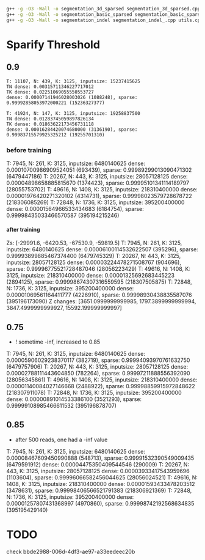 ```bash
g++ -g -O3 -Wall -o segmentation_3d_sparsed segmentation_3d_sparsed.cpp utils.cpp
g++ -g -O3 -Wall -o segmentation_basic_sparsed segmentation_basic_sparsed.cpp utils.cpp
g++ -g -O3 -Wall -o segmentation_indel segmentation_indel_.cpp utils.cpp
```

# Sparify Threshold
## 0.9
```
T: 11107, N: 439, K: 3125, inputsize: 15237415625
TN dense: 0.00315711346227717012
TK dense: 0.02251069055550553727                
dense: 0.00007141946028003026 (1088248), sparse: 0.99992858053972000221 (15236327377)
```

```
T: 41924, N: 147, K: 3125, inputsize: 19258837500
TN dense: 0.01283745059897826134
TK dense: 0.01863622173456731118
dense: 0.00016284420074680000 (3136190), sparse: 0.99983715579925325212 (19255701310)
```

### before training
T: 7945, N: 261, K: 3125, inputsize: 6480140625
dense: 0.00010700986909524051 (693439), sparse: 0.99989299013090471302 (6479447186)
T: 20267, N: 443, K: 3125, inputsize: 28057128125
dense: 0.00004898658885815670 (1374423), sparse: 0.99995101341114189797 (28055753702)
T: 49616, N: 1408, K: 3125, inputsize: 218310400000
dense: 0.00001976420271320102 (4314731), sparse: 0.99998023579728678722 (218306085269)
T: 72848, N: 1736, K: 3125, inputsize: 395200400000
dense: 0.00001564966533434683 (6184754), sparse: 0.99998435033466570587 (395194215246)

#### after training
Zs: [-29991.6, -6420.53, -67530.9, -59819.5]
T: 7945, N: 261, K: 3125, inputsize: 6480140625
dense: 0.00006100114532622507 (395296), sparse: 0.99993899885467374400 (6479745329)
T: 20267, N: 443, K: 3125, inputsize: 28057128125
dense: 0.00003224478271508767 (904696), sparse: 0.99996775521728487046 (28056223429)
T: 49616, N: 1408, K: 3125, inputsize: 218310400000
dense: 0.00001325692683445223 (2894125), sparse: 0.99998674307316559595 (218307505875)
T: 72848, N: 1736, K: 3125, inputsize: 395200400000
dense: 0.00001069561164411777 (4226910), sparse: 0.99998930438835587076 (395196173090)
Z changes: [3651.0999999999985, 1797.3899999999994, 3847.4999999999927, 15592.199999999997]

## 0.75
- ! sometime -inf, increased to 0.85

T: 7945, N: 261, K: 3125, inputsize: 6480140625
dense: 0.00005906029238370117 (382719), sparse: 0.99994093970761632750 (6479757906)
T: 20267, N: 443, K: 3125, inputsize: 28057128125
dense: 0.00002788111443604850 (782264), sparse: 0.99997211888556392090 (28056345861)
T: 49616, N: 1408, K: 3125, inputsize: 218310400000
dense: 0.00001140084027146668 (2488922), sparse: 0.99998859915972848622 (218307911078)
T: 72848, N: 1736, K: 3125, inputsize: 395200400000
dense: 0.00000891014533386100 (3521293), sparse: 0.99999108985466611532 (395196878707)

## 0.85
- after 500 reads, one had a -inf value

T: 7945, N: 261, K: 3125, inputsize: 6480140625
dense: 0.00008467609450990888 (548713), sparse: 0.99991532390549009435 (6479591912)
    dense: 0.00004475350409544546 (290009)
T: 20267, N: 443, K: 3125, inputsize: 28057128125
dense: 0.00003933417543959696 (1103604), sparse: 0.99996066582456044625 (28056024521)
T: 49616, N: 1408, K: 3125, inputsize: 218310400000
dense: 0.00001593433478203512 (3478631), sparse: 0.99998406566521791383 (218306921369)
T: 72848, N: 1736, K: 3125, inputsize: 395200400000
dense: 0.00001257807431368997 (4970860), sparse: 0.99998742192568634835 (395195429140)


# TODO
check bbde2988-006d-4df3-ae97-a33eedeec20b